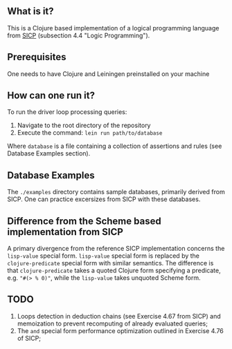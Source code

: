 ## What is it?

This is a Clojure based implementation of a logical programming language from [SICP](https://web.mit.edu/6.001/6.037/sicp.pdf) (subsection 4.4 "Logic Programming").

## Prerequisites

One needs to have Clojure and Leiningen preinstalled on your machine

## How can one run it?

To run the driver loop processing queries:

1. Navigate to the root directory of the repository
2. Execute the command: `lein run path/to/database`
   
Where `database` is a file containing a collection of assertions and rules (see Database Examples section).

## Database Examples

The `./examples` directory contains sample databases, primarily derived from SICP. One can practice excersizes from SICP with these databases.


## Difference from the Scheme based implementation from SICP

A primary divergence from the reference SICP implementation concerns the `lisp-value` special form. `lisp-value` special form is replaced by the `clojure-predicate` special form with similar semantics. The difference is that `clojure-predicate` takes a quoted Clojure form specifying a predicate, e.g. `"#(> % 0)"`, while the `lisp-value` takes unquoted Scheme form.

## TODO

1. Loops detection in deduction chains (see Exercise 4.67 from SICP) and memoization to prevent recomputing of already evaluated queries;
2. The `and` special form performance optimization outlined in Exercise 4.76 of SICP;

